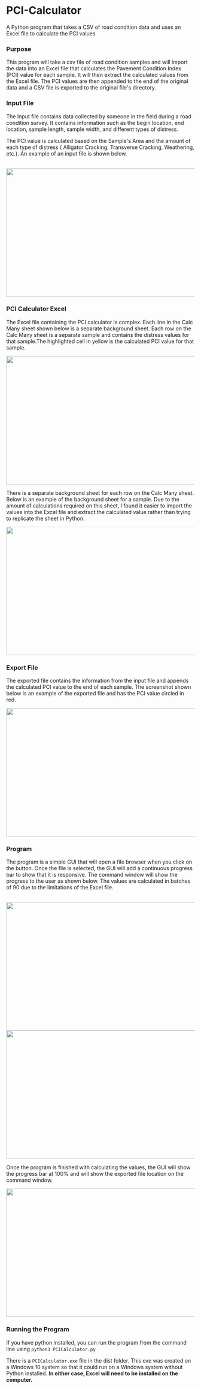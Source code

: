 # PCI-Calculator
A Python program that takes a CSV of road condition data and uses an Excel file to calculate the PCI values

<h3>Purpose</h3>
<p> This program will take a csv file of road condition samples and will import the data into an Excel file that calculates the Pavement Condition Index (PCI) value for each sample. It will then extract the calculated values from the Excel file. The PCI values are then appended to the end of the original data and a CSV file is exported to the original file's directory. </p>
<h3>Input File</h3>
<p> The Input file contains data collected by someone in the field during a road condition survey. It contains information such as the begin location, end location, sample length, sample width, and different types of distress.</p>
<p>The PCI value is calculated based on the Sample's Area and the amount of each type of distress ( Alligator Cracking, Transverse Cracking, Weathering, etc.). An example of an input file is shown below.</p>
<br>
<img src= "https://github.com/mbaker92/PCI-Calculator/blob/master/PCICalculator/screenshots/Import%20File.PNG?raw=true" align="middle" height="342" width="653">

<h3>PCI Calculator Excel</h3>
<p> The Excel file containing the PCI calculator is complex. Each line in the Calc Many sheet shown below is a separate background sheet. Each row on the Calc Many sheet is a separate sample and contains the distress values for that sample.The highlighted cell in yellow is the calculated PCI value for that sample. </p>
<img src="https://github.com/mbaker92/PCI-Calculator/blob/master/PCICalculator/screenshots/PCI%20Calculator%20Screenshot.PNG?raw=true" align="middle" height="342" width="653">
<br>
<p> There is a separate background sheet for each row on the Calc Many sheet. Below is an example of the background sheet for a sample. Due to the amount of calculations required on this sheet, I found it easier to import the values into the Excel file and extract the calculated value rather than trying to replicate the sheet in Python.</p>
<img src="https://github.com/mbaker92/PCI-Calculator/blob/master/PCICalculator/screenshots/PCI%20Background%20Sheet.PNG?raw=true" align="middle" height="342" width="653">
<br>
<h3>Export File</h3>
<p>The exported file contains the information from the input file and appends the calculated PCI value to the end of each sample. The screenshot shown below is an example of the exported file and has the PCI value circled in red.</p>
<img src="https://github.com/mbaker92/PCI-Calculator/blob/master/PCICalculator/screenshots/Export%20File.PNG?raw=true" align="middle" height="342" width="653">

<h3>Program</h3>
<p>The program is a simple GUI that will open a file browser when you click on the button. Once the file is selected, the GUI will add a continuous progress bar to show that it is responsive. The command window will show the progress to the user as shown below. The values are calculated in batches of 90 due to the limitations of the Excel file.</p>
<br>
<img  src="https://github.com/mbaker92/PCI-Calculator/blob/master/PCICalculator/screenshots/Import1.PNG?raw=true" align="middle" height="342" width="653">
<img src="https://github.com/mbaker92/PCI-Calculator/blob/master/PCICalculator/screenshots/Import2.PNG?raw=true" align="middle" height="342" width="653">
<br>
<p>Once the program is finished with calculating the values, the GUI will show the progress bar at 100% and will show the exported file location on the command window.</p>
<img src="https://github.com/mbaker92/PCI-Calculator/blob/master/PCICalculator/screenshots/ImportFinished_LI.jpg?raw=true" align="middle" height="342" width="652">
<br>

<h3>Running the Program</h3>
<p>If you have python installed, you can run the program from the command line using <code>python3 PCICalculator.py</code></p>
<p>There is a <code>PCICalculator.exe</code> file in the dist folder. This exe was created on a Windows 10 system so that it could run on a Windows system without Python installed. <b>In either case, Excel will need to be installed on the computer.</b></p>
